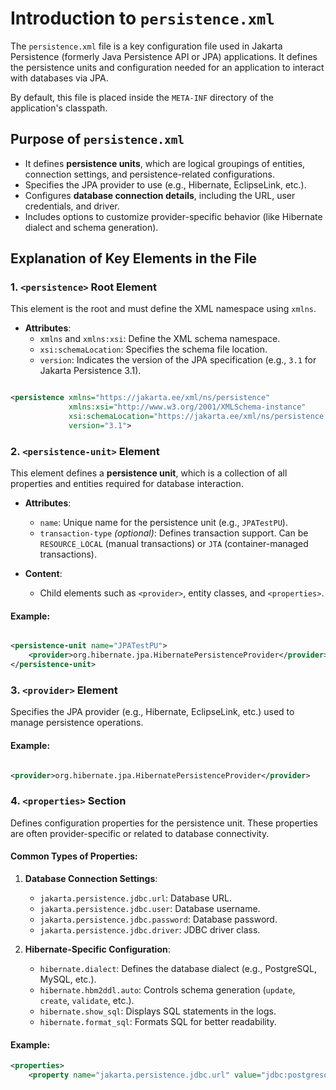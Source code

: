 # Introduction to `persistence.xml`

The `persistence.xml` file is a key configuration file used in Jakarta Persistence (formerly Java Persistence API or
JPA) applications. It defines the persistence units and configuration needed for an application to interact with
databases via JPA.

By default, this file is placed inside the `META-INF` directory of the application's classpath.

## Purpose of `persistence.xml`

- It defines **persistence units**, which are logical groupings of entities, connection settings, and
  persistence-related configurations.
- Specifies the JPA provider to use (e.g., Hibernate, EclipseLink, etc.).
- Configures **database connection details**, including the URL, user credentials, and driver.
- Includes options to customize provider-specific behavior (like Hibernate dialect and schema generation).

## Explanation of Key Elements in the File

### 1. `<persistence>` Root Element

This element is the root and must define the XML namespace using `xmlns`.

- **Attributes**:
    - `xmlns` and `xmlns:xsi`: Define the XML schema namespace.
    - `xsi:schemaLocation`: Specifies the schema file location.
    - `version`: Indicates the version of the JPA specification (e.g., `3.1` for Jakarta Persistence 3.1).

```xml

<persistence xmlns="https://jakarta.ee/xml/ns/persistence"
             xmlns:xsi="http://www.w3.org/2001/XMLSchema-instance"
             xsi:schemaLocation="https://jakarta.ee/xml/ns/persistence https://jakarta.ee/xml/ns/persistence/persistence_3_1.xsd"
             version="3.1">
```

### 2. `<persistence-unit>` Element

This element defines a **persistence unit**, which is a collection of all properties and entities required for database
interaction.

- **Attributes**:
    - `name`: Unique name for the persistence unit (e.g., `JPATestPU`).
    - `transaction-type` *(optional)*: Defines transaction support. Can be `RESOURCE_LOCAL` (manual transactions) or
      `JTA` (container-managed transactions).

- **Content**:
    - Child elements such as `<provider>`, entity classes, and `<properties>`.

#### Example:

```xml

<persistence-unit name="JPATestPU">
    <provider>org.hibernate.jpa.HibernatePersistenceProvider</provider>
</persistence-unit>
```

### 3. `<provider>` Element

Specifies the JPA provider (e.g., Hibernate, EclipseLink, etc.) used to manage persistence operations.

#### Example:

```xml

<provider>org.hibernate.jpa.HibernatePersistenceProvider</provider>
```

### 4. `<properties>` Section

Defines configuration properties for the persistence unit. These properties are often provider-specific or related to
database connectivity.

#### **Common Types of Properties**:

1. **Database Connection Settings**:
    - `jakarta.persistence.jdbc.url`: Database URL.
    - `jakarta.persistence.jdbc.user`: Database username.
    - `jakarta.persistence.jdbc.password`: Database password.
    - `jakarta.persistence.jdbc.driver`: JDBC driver class.

2. **Hibernate-Specific Configuration**:
    - `hibernate.dialect`: Defines the database dialect (e.g., PostgreSQL, MySQL, etc.).
    - `hibernate.hbm2ddl.auto`: Controls schema generation (`update`, `create`, `validate`, etc.).
    - `hibernate.show_sql`: Displays SQL statements in the logs.
    - `hibernate.format_sql`: Formats SQL for better readability.

#### Example:

```xml
<properties>
    <property name="jakarta.persistence.jdbc.url" value="jdbc:postgresql://localhost:5432